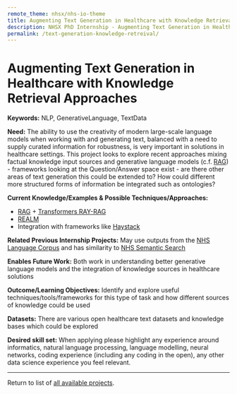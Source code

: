 ```yaml
---
remote_theme: nhsx/nhs-io-theme
title: Augmenting Text Generation in Healthcare with Knowledge Retrieval Approaches
description: NHSX PhD Internship - Augmenting Text Generation in Healthcare with Knowledge Retrieval Approaches
permalink: /text-generation-knowledge-retreival/
---
```


# Augmenting Text Generation in Healthcare with Knowledge Retrieval Approaches

**Keywords:**  NLP, GenerativeLanguage, TextData

**Need:**  The ability to use the creativity of modern large-scale language models when working with and generating text, balanced with a need to supply curated information for robustness, is very important in solutions in healthcare settings. This project looks to explore recent approaches mixing factual knowledge input sources and generative language models (c.f. [RAG](https://ai.facebook.com/blog/retrieval-augmented-generation-streamlining-the-creation-of-intelligent-natural-language-processing-models)) - frameworks looking at the Question/Answer space exist - are there other areas of text generation this could be extended to?  How could different more structured forms of information be integrated such as ontologies?

**Current Knowledge/Examples & Possible Techniques/Approaches:**  
- [RAG](https://ai.facebook.com/blog/retrieval-augmented-generation-streamlining-the-creation-of-intelligent-natural-language-processing-models) + [Transformers RAY-RAG](https://huggingface.co/blog/ray-rag)
- [REALM](https://ai.googleblog.com/2020/08/realm-integrating-retrieval-into.html)
- Integration with frameworks like [Haystack](https://github.com/deepset-ai/haystack)

**Related Previous Internship Projects:**  May use outputs from the [NHS Language Corpus]() and has similarity to [NHS Semantic Search]()

**Enables Future Work:**  Both work in understanding better generative language models and the integration of knowledge sources in healthcare solutions

**Outcome/Learning Objectives:** Identify and explore useful techniques/tools/frameworks for this type of task and how different sources of knowledge could be used


**Datasets:** There are various open healthcare text datasets and knowledge bases which could be explored

**Desired skill set:**  When applying please highlight any experience around informatics, natural language processing, language modelling, neural networks, coding experience (including any coding in the open), any other data science experience you feel relevant.

---
Return to list of [all available projects](https://nhsx.github.io/nhsx-internship-projects/).